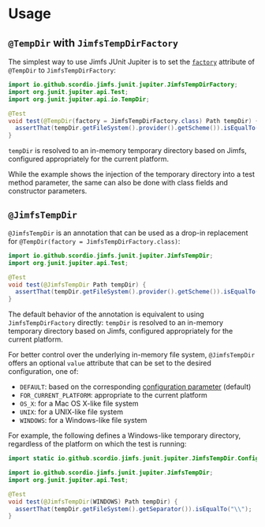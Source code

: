 # Usage

## `@TempDir` with `JimfsTempDirFactory`

The simplest way to use Jimfs JUnit Jupiter is to set the
[`factory`](https://docs.junit.org/current/api/org.junit.jupiter.api/org/junit/jupiter/api/io/TempDir.html#factory())
attribute of `@TempDir` to `JimfsTempDirFactory`:

```java
import io.github.scordio.jimfs.junit.jupiter.JimfsTempDirFactory;
import org.junit.jupiter.api.Test;
import org.junit.jupiter.api.io.TempDir;

@Test
void test(@TempDir(factory = JimfsTempDirFactory.class) Path tempDir) {
  assertThat(tempDir.getFileSystem().provider().getScheme()).isEqualTo("jimfs");
}
```

`tempDir` is resolved to an in-memory temporary directory based on Jimfs, configured appropriately for the current
platform.

While the example shows the injection of the temporary directory into a test method parameter,
the same can also be done with class fields and constructor parameters.

## `@JimfsTempDir`

`@JimfsTempDir` is an annotation that can be used as a drop-in replacement for
`@TempDir(factory = JimfsTempDirFactory.class)`:

```java
import io.github.scordio.jimfs.junit.jupiter.JimfsTempDir;
import org.junit.jupiter.api.Test;

@Test
void test(@JimfsTempDir Path tempDir) {
  assertThat(tempDir.getFileSystem().provider().getScheme()).isEqualTo("jimfs");
}
```

The default behavior of the annotation is equivalent to using `JimfsTempDirFactory` directly: `tempDir` is resolved to
an in-memory temporary directory based on Jimfs, configured appropriately for the current platform.

For better control over the underlying in-memory file system, `@JimfsTempDir` offers an optional `value` attribute
that can be set to the desired configuration, one of:

* `DEFAULT`: based on the corresponding [configuration parameter](configuration-parameters.md#default-jimfs-configuration) (default)
* `FOR_CURRENT_PLATFORM`: appropriate to the current platform
* `OS_X`: for a Mac OS X-like file system
* `UNIX`: for a UNIX-like file system
* `WINDOWS`: for a Windows-like file system

For example, the following defines a Windows-like temporary directory, regardless of the platform on which the test is
running:

```java
import static io.github.scordio.jimfs.junit.jupiter.JimfsTempDir.Configuration.WINDOWS;

import io.github.scordio.jimfs.junit.jupiter.JimfsTempDir;
import org.junit.jupiter.api.Test;

@Test
void test(@JimfsTempDir(WINDOWS) Path tempDir) {
  assertThat(tempDir.getFileSystem().getSeparator()).isEqualTo("\\");
}
```
